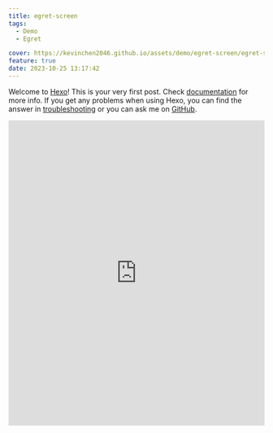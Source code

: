 ```yaml
---
title: egret-screen
tags:
  - Demo
  - Egret

cover: https://kevinchen2046.github.io/assets/demo/egret-screen/egret-screen.png
feature: true
date: 2023-10-25 13:17:42
---
```

Welcome to [Hexo](https://hexo.io/)! This is your very first post. Check [documentation](https://hexo.io/docs/) for more info. If you get any problems when using Hexo, you can find the answer in [troubleshooting](https://hexo.io/docs/troubleshooting.html) or you can ask me on [GitHub](https://github.com/hexojs/hexo/issues).

<iframe
width=100%
height=600
src='https://kevinchen2046.github.io/assets/demo/egret-screen/index.html'
frameborder=0
></iframe>